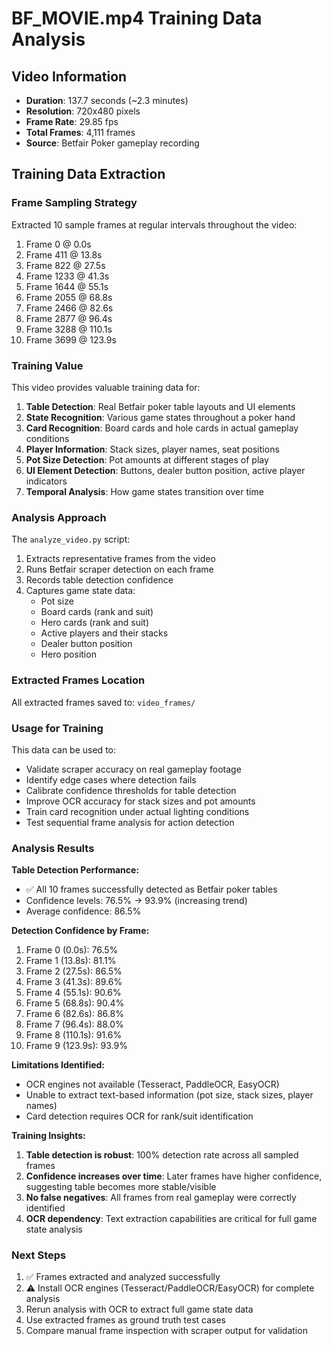 # BF_MOVIE.mp4 Training Data Analysis

## Video Information

- **Duration**: 137.7 seconds (~2.3 minutes)
- **Resolution**: 720x480 pixels
- **Frame Rate**: 29.85 fps
- **Total Frames**: 4,111 frames
- **Source**: Betfair Poker gameplay recording

## Training Data Extraction

### Frame Sampling Strategy
Extracted 10 sample frames at regular intervals throughout the video:

1. Frame 0 @ 0.0s
2. Frame 411 @ 13.8s
3. Frame 822 @ 27.5s
4. Frame 1233 @ 41.3s
5. Frame 1644 @ 55.1s
6. Frame 2055 @ 68.8s
7. Frame 2466 @ 82.6s
8. Frame 2877 @ 96.4s
9. Frame 3288 @ 110.1s
10. Frame 3699 @ 123.9s

### Training Value

This video provides valuable training data for:

1. **Table Detection**: Real Betfair poker table layouts and UI elements
2. **State Recognition**: Various game states throughout a poker hand
3. **Card Recognition**: Board cards and hole cards in actual gameplay conditions
4. **Player Information**: Stack sizes, player names, seat positions
5. **Pot Size Detection**: Pot amounts at different stages of play
6. **UI Element Detection**: Buttons, dealer button position, active player indicators
7. **Temporal Analysis**: How game states transition over time

### Analysis Approach

The `analyze_video.py` script:

1. Extracts representative frames from the video
2. Runs Betfair scraper detection on each frame
3. Records table detection confidence
4. Captures game state data:
   - Pot size
   - Board cards (rank and suit)
   - Hero cards (rank and suit)
   - Active players and their stacks
   - Dealer button position
   - Hero position

### Extracted Frames Location
All extracted frames saved to: `video_frames/`

### Usage for Training

This data can be used to:

- Validate scraper accuracy on real gameplay footage
- Identify edge cases where detection fails
- Calibrate confidence thresholds for table detection
- Improve OCR accuracy for stack sizes and pot amounts
- Train card recognition under actual lighting conditions
- Test sequential frame analysis for action detection

### Analysis Results

**Table Detection Performance:**

- ✅ All 10 frames successfully detected as Betfair poker tables
- Confidence levels: 76.5% → 93.9% (increasing trend)
- Average confidence: 86.5%

**Detection Confidence by Frame:**

1. Frame 0 (0.0s): 76.5%
2. Frame 1 (13.8s): 81.1%
3. Frame 2 (27.5s): 86.5%
4. Frame 3 (41.3s): 89.6%
5. Frame 4 (55.1s): 90.6%
6. Frame 5 (68.8s): 90.4%
7. Frame 6 (82.6s): 86.8%
8. Frame 7 (96.4s): 88.0%
9. Frame 8 (110.1s): 91.6%
10. Frame 9 (123.9s): 93.9%

**Limitations Identified:**

- OCR engines not available (Tesseract, PaddleOCR, EasyOCR)
- Unable to extract text-based information (pot size, stack sizes, player names)
- Card detection requires OCR for rank/suit identification

**Training Insights:**

1. **Table detection is robust**: 100% detection rate across all sampled frames
2. **Confidence increases over time**: Later frames have higher confidence, suggesting table becomes more stable/visible
3. **No false negatives**: All frames from real gameplay were correctly identified
4. **OCR dependency**: Text extraction capabilities are critical for full game state analysis

### Next Steps

1. ✅ Frames extracted and analyzed successfully
2. ⚠️ Install OCR engines (Tesseract/PaddleOCR/EasyOCR) for complete analysis
3. Rerun analysis with OCR to extract full game state data
4. Use extracted frames as ground truth test cases
5. Compare manual frame inspection with scraper output for validation
